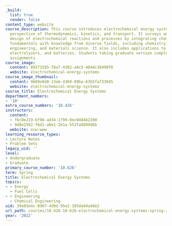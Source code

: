 ```yaml
---
_build:
  list: true
  render: false
content_type: website
course_description: This course introduces electrochemical energy systems from the
  perspective of thermodynamics, kinetics, and transport. It surveys analysis and
  design of electrochemical reactions and processes by integrating chemical engineering
  fundamentals with knowledge from diverse fields, including chemistry, electrical
  engineering, and materials science. It also includes applications to fuel cells,
  electrolyzers, and batteries. Students taking graduate version complete additional
  assignments.
course_image:
  content: 89371595-78af-4302-a8c5-484dc38490f8
  website: electrochemical-energy-systems
course_image_thumbnail:
  content: 9b09e8d0-13a6-4369-89ba-63b5fa733045
  website: electrochemical-energy-systems
course_title: Electrochemical Energy Systems
department_numbers:
- '10'
extra_course_numbers: '10.426'
instructors:
  content:
  - fbc0e219-bf98-ad34-1799-8ec0484b2200
  - 9d8e2582-f6d1-a0e1-261a-553fa8899d6b
  website: ocw-www
learning_resource_types:
- Lecture Notes
- Problem Sets
legacy_uid: ''
level:
- Undergraduate
- Graduate
primary_course_number: '10.626'
term: Spring
title: Electrochemical Energy Systems
topics:
- - Energy
  - Fuel Cells
- - Engineering
  - Chemical Engineering
uid: 39e85e4c-8907-4d9d-95e2-185da64adde2
url_path: courses/10-426-10-626-electrochemical-energy-systems-spring-2022
year: '2022'
---
```

